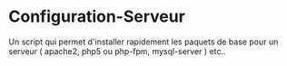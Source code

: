 # Configuration-Serveur
Un script qui permet d'installer rapidement les paquets de base pour un serveur ( apache2, php5 ou php-fpm, mysql-server ) etc..
